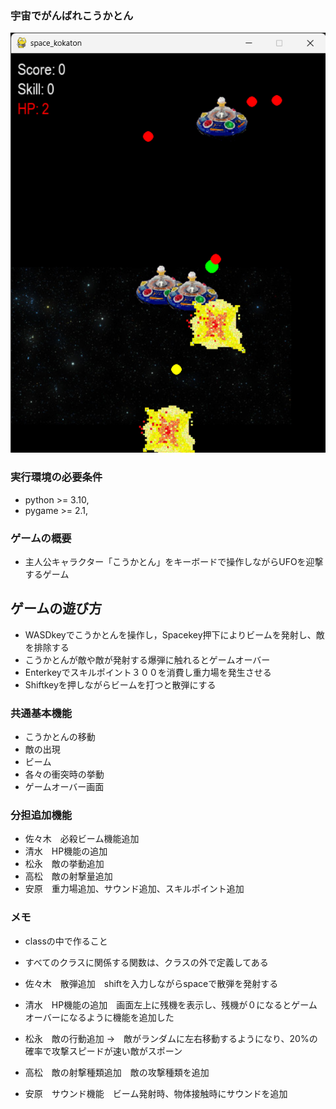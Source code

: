 ### 宇宙でがんばれこうかとん
![title](fig/space_kokaton%202025_05_27%2017_07_17.png)
### 実行環境の必要条件
* python >= 3.10,
* pygame >= 2.1,

### ゲームの概要
* 主人公キャラクター「こうかとん」をキーボードで操作しながらUFOを迎撃するゲーム

## ゲームの遊び方
* WASDkeyでこうかとんを操作し，Spacekey押下によりビームを発射し、敵を排除する
* こうかとんが敵や敵が発射する爆弾に触れるとゲームオーバー
* Enterkeyでスキルポイント３００を消費し重力場を発生させる
* Shiftkeyを押しながらビームを打つと散弾にする

### 共通基本機能
* こうかとんの移動
* 敵の出現
* ビーム
* 各々の衝突時の挙動
* ゲームオーバー画面

### 分担追加機能
* 佐々木　必殺ビーム機能追加
* 清水　HP機能の追加
* 松永　敵の挙動追加
* 高松　敵の射撃量追加
* 安原　重力場追加、サウンド追加、スキルポイント追加

### メモ
* classの中で作ること
* すべてのクラスに関係する関数は、クラスの外で定義してある

* 佐々木　散弾追加　shiftを入力しながらspaceで散弾を発射する
* 清水　HP機能の追加　画面左上に残機を表示し、残機が０になるとゲームオーバーになるように機能を追加した
* 松永　敵の行動追加 →　敵がランダムに左右移動するようになり、20%の確率で攻撃スピードが速い敵がスポーン
* 高松　敵の射撃種類追加　敵の攻撃種類を追加
* 安原　サウンド機能　ビーム発射時、物体接触時にサウンドを追加